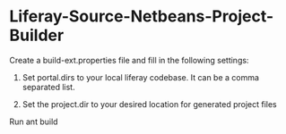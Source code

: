 # Liferay-Source-Netbeans-Project-Builder

Create a build-ext.properties file and fill in the following settings: 

1. Set portal.dirs to your local liferay codebase. It can be a comma separated list.

2. Set the project.dir to your desired location for generated project files

Run ant build